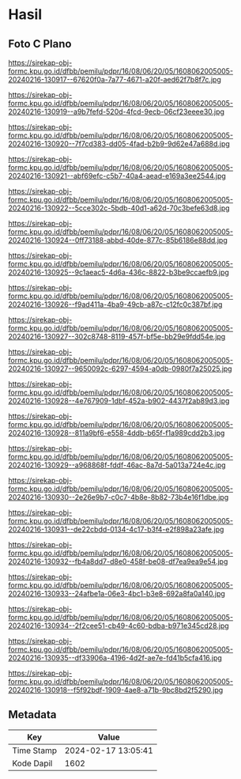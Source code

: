 # Hasil

## Foto C Plano

https://sirekap-obj-formc.kpu.go.id/dfbb/pemilu/pdpr/16/08/06/20/05/1608062005005-20240216-130917--67620f0a-7a77-4671-a20f-aed62f7b8f7c.jpg

https://sirekap-obj-formc.kpu.go.id/dfbb/pemilu/pdpr/16/08/06/20/05/1608062005005-20240216-130919--a9b7fefd-520d-4fcd-9ecb-06cf23eeee30.jpg

https://sirekap-obj-formc.kpu.go.id/dfbb/pemilu/pdpr/16/08/06/20/05/1608062005005-20240216-130920--7f7cd383-dd05-4fad-b2b9-9d62e47a688d.jpg

https://sirekap-obj-formc.kpu.go.id/dfbb/pemilu/pdpr/16/08/06/20/05/1608062005005-20240216-130921--abf69efc-c5b7-40a4-aead-e169a3ee2544.jpg

https://sirekap-obj-formc.kpu.go.id/dfbb/pemilu/pdpr/16/08/06/20/05/1608062005005-20240216-130922--5cce302c-5bdb-40d1-a62d-70c3befe63d8.jpg

https://sirekap-obj-formc.kpu.go.id/dfbb/pemilu/pdpr/16/08/06/20/05/1608062005005-20240216-130924--0ff73188-abbd-40de-877c-85b6186e88dd.jpg

https://sirekap-obj-formc.kpu.go.id/dfbb/pemilu/pdpr/16/08/06/20/05/1608062005005-20240216-130925--9c1aeac5-4d6a-436c-8822-b3be9ccaefb9.jpg

https://sirekap-obj-formc.kpu.go.id/dfbb/pemilu/pdpr/16/08/06/20/05/1608062005005-20240216-130926--f9ad411a-4ba9-49cb-a87c-c12fc0c387bf.jpg

https://sirekap-obj-formc.kpu.go.id/dfbb/pemilu/pdpr/16/08/06/20/05/1608062005005-20240216-130927--302c8748-8119-457f-bf5e-bb29e9fdd54e.jpg

https://sirekap-obj-formc.kpu.go.id/dfbb/pemilu/pdpr/16/08/06/20/05/1608062005005-20240216-130927--9650092c-6297-4594-a0db-0980f7a25025.jpg

https://sirekap-obj-formc.kpu.go.id/dfbb/pemilu/pdpr/16/08/06/20/05/1608062005005-20240216-130928--4e767909-1dbf-452a-b902-4437f2ab89d3.jpg

https://sirekap-obj-formc.kpu.go.id/dfbb/pemilu/pdpr/16/08/06/20/05/1608062005005-20240216-130928--811a9bf6-e558-4ddb-b65f-f1a989cdd2b3.jpg

https://sirekap-obj-formc.kpu.go.id/dfbb/pemilu/pdpr/16/08/06/20/05/1608062005005-20240216-130929--a968868f-fddf-46ac-8a7d-5a013a724e4c.jpg

https://sirekap-obj-formc.kpu.go.id/dfbb/pemilu/pdpr/16/08/06/20/05/1608062005005-20240216-130930--2e26e9b7-c0c7-4b8e-8b82-73b4e16f1dbe.jpg

https://sirekap-obj-formc.kpu.go.id/dfbb/pemilu/pdpr/16/08/06/20/05/1608062005005-20240216-130931--de22cbdd-0134-4c17-b3f4-e2f898a23afe.jpg

https://sirekap-obj-formc.kpu.go.id/dfbb/pemilu/pdpr/16/08/06/20/05/1608062005005-20240216-130932--fb4a8dd7-d8e0-458f-be08-df7ea9ea9e54.jpg

https://sirekap-obj-formc.kpu.go.id/dfbb/pemilu/pdpr/16/08/06/20/05/1608062005005-20240216-130933--24afbe1a-06e3-4bc1-b3e8-692a8fa0a140.jpg

https://sirekap-obj-formc.kpu.go.id/dfbb/pemilu/pdpr/16/08/06/20/05/1608062005005-20240216-130934--2f2cee51-cb49-4c60-bdba-b971e345cd28.jpg

https://sirekap-obj-formc.kpu.go.id/dfbb/pemilu/pdpr/16/08/06/20/05/1608062005005-20240216-130935--df33906a-4196-4d2f-ae7e-fd41b5cfa416.jpg

https://sirekap-obj-formc.kpu.go.id/dfbb/pemilu/pdpr/16/08/06/20/05/1608062005005-20240216-130918--f5f92bdf-1909-4ae8-a71b-9bc8bd2f5290.jpg


## Metadata

| Key        | Value               |
| ---------- | ------------------- |
| Time Stamp | 2024-02-17 13:05:41 |
| Kode Dapil | 1602                |



